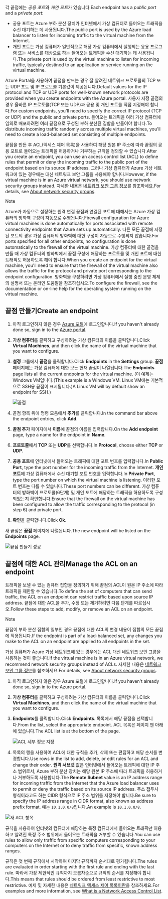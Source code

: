 
<span data-ttu-id="3ec67-101">각 끝점에는 *공용 포트*와 *개인 포트*가 있습니다.</span><span class="sxs-lookup"><span data-stu-id="3ec67-101">Each endpoint has a *public port* and a *private port*:</span></span>

* <span data-ttu-id="3ec67-102">공용 포트는 Azure 부하 분산 장치가 인터넷에서 가상 컴퓨터로 들어오는 트래픽을 수신 대기하는 데 사용됩니다.</span><span class="sxs-lookup"><span data-stu-id="3ec67-102">The public port is used by the Azure load balancer to listen for incoming traffic to the virtual machine from the Internet.</span></span>
* <span data-ttu-id="3ec67-103">개인 포트는 가상 컴퓨터가 일반적으로 해당 가상 컴퓨터에서 실행되는 응용 프로그램 또는 서비스를 대상으로 하는 들어오는 트래픽을 수신 대기하는 데 사용됩니다.</span><span class="sxs-lookup"><span data-stu-id="3ec67-103">The private port is used by the virtual machine to listen for incoming traffic, typically destined to an application or service running on the virtual machine.</span></span>

<span data-ttu-id="3ec67-104">Azure Portal을 사용하여 끝점을 만드는 경우 잘 알려진 네트워크 프로토콜의 TCP 또는 UDP 포트 및 IP 프로토콜 기본값이 제공됩니다.</span><span class="sxs-lookup"><span data-stu-id="3ec67-104">Default values for the IP protocol and TCP or UDP ports for well-known network protocols are provided when you create endpoints with the Azure portal.</span></span> <span data-ttu-id="3ec67-105">사용자 지정 끝점의 경우 올바른 IP 프로토콜(TCP 또는 UDP)과 공용 및 개인 포트를 직접 지정해야 합니다.</span><span class="sxs-lookup"><span data-stu-id="3ec67-105">For custom endpoints, you'll need to specify the correct IP protocol (TCP or UDP) and the public and private ports.</span></span> <span data-ttu-id="3ec67-106">들어오는 트래픽을 여러 가상 컴퓨터에 임의로 배포하려면 여러 끝점으로 구성된 부하 분산된 집합을 만들어야 합니다.</span><span class="sxs-lookup"><span data-stu-id="3ec67-106">To distribute incoming traffic randomly across multiple virtual machines, you'll need to create a load-balanced set consisting of multiple endpoints.</span></span>

<span data-ttu-id="3ec67-107">끝점을 만든 후 ACL(액세스 제어 목록)을 사용하여 해당 원본 IP 주소에 따라 끝점의 공용 포트로 들어오는 트래픽을 허용하거나 거부하는 규칙을 정의할 수 있습니다.</span><span class="sxs-lookup"><span data-stu-id="3ec67-107">After you create an endpoint, you can use an access control list (ACL) to define rules that permit or deny the incoming traffic to the public port of the endpoint based on its source IP address.</span></span> <span data-ttu-id="3ec67-108">그러나 가상 컴퓨터가 Azure 가상 네트워크에 있는 경우에는 대신 네트워크 보안 그룹을 사용해야 합니다.</span><span class="sxs-lookup"><span data-stu-id="3ec67-108">However, if the virtual machine is in an Azure virtual network, you should use network security groups instead.</span></span> <span data-ttu-id="3ec67-109">자세한 내용은 [네트워크 보안 그룹 정보](../articles/virtual-network/virtual-networks-nsg.md)를 참조하세요.</span><span class="sxs-lookup"><span data-stu-id="3ec67-109">For details, see [About network security groups](../articles/virtual-network/virtual-networks-nsg.md).</span></span>

> [!NOTE]
> <span data-ttu-id="3ec67-110">Azure가 자동으로 설정하는 원격 연결 끝점과 연결된 포트에 대해서는 Azure 가상 컴퓨터의 방화벽 구성이 자동으로 수행됩니다.</span><span class="sxs-lookup"><span data-stu-id="3ec67-110">Firewall configuration for Azure virtual machines is done automatically for ports associated with remote connectivity endpoints that Azure sets up automatically.</span></span> <span data-ttu-id="3ec67-111">다른 모든 끝점에 지정된 포트의 경우 가상 컴퓨터의 방화벽에 대한 구성이 자동으로 수행되지 않습니다.</span><span class="sxs-lookup"><span data-stu-id="3ec67-111">For ports specified for all other endpoints, no configuration is done automatically to the firewall of the virtual machine.</span></span> <span data-ttu-id="3ec67-112">가상 컴퓨터에 대한 끝점을 만들 때 가상 컴퓨터의 방화벽에서 끝점 구성에 해당하는 프로토콜 및 개인 포트에 대한 트래픽도 허용하도록 해야 합니다.</span><span class="sxs-lookup"><span data-stu-id="3ec67-112">When you create an endpoint for the virtual machine, you'll need to ensure that the firewall of the virtual machine also allows the traffic for the protocol and private port corresponding to the endpoint configuration.</span></span> <span data-ttu-id="3ec67-113">방화벽을 구성하려면 가상 컴퓨터에서 실행 중인 운영 체제의 설명서 또는 온라인 도움말을 참조하십시오.</span><span class="sxs-lookup"><span data-stu-id="3ec67-113">To configure the firewall, see the documentation or on-line help for the operating system running on the virtual machine.</span></span>
>
>

## <a name="create-an-endpoint"></a><span data-ttu-id="3ec67-114">끝점 만들기</span><span class="sxs-lookup"><span data-stu-id="3ec67-114">Create an endpoint</span></span>
1. <span data-ttu-id="3ec67-115">아직 로그인하지 않은 경우 [Azure 포털](https://portal.azure.com)에 로그인합니다.</span><span class="sxs-lookup"><span data-stu-id="3ec67-115">If you haven't already done so, sign in to the [Azure portal](https://portal.azure.com).</span></span>
2. <span data-ttu-id="3ec67-116">**가상 컴퓨터**를 클릭하고 구성하려는 가상 컴퓨터의 이름을 클릭합니다.</span><span class="sxs-lookup"><span data-stu-id="3ec67-116">Click **Virtual Machines**, and then click the name of the virtual machine that you want to configure.</span></span>
3. <span data-ttu-id="3ec67-117">**설정** 그룹에서 **끝점**을 클릭합니다.</span><span class="sxs-lookup"><span data-stu-id="3ec67-117">Click **Endpoints** in the **Settings** group.</span></span> <span data-ttu-id="3ec67-118">**끝점** 페이지에는 가상 컴퓨터에 대한 모든 현재 끝점이 나열됩니다.</span><span class="sxs-lookup"><span data-stu-id="3ec67-118">The **Endpoints** page lists all the current endpoints for the virtual machine.</span></span> <span data-ttu-id="3ec67-119">(이 예제는 Windows VM입니다.</span><span class="sxs-lookup"><span data-stu-id="3ec67-119">(This example is a Windows VM.</span></span> <span data-ttu-id="3ec67-120">Linux VM에는 기본적으로 SSH용 끝점이 표시됩니다.)</span><span class="sxs-lookup"><span data-stu-id="3ec67-120">A Linux VM will by default show an endpoint for SSH.)</span></span>

   <!-- ![Endpoints](./media/virtual-machines-common-classic-setup-endpoints/endpointswindows.png) -->
   ![끝점](./media/virtual-machines-common-classic-setup-endpoints/endpointsblade.png)

4. <span data-ttu-id="3ec67-122">끝점 항목 위에 명령 모음에서 **추가**를 클릭합니다.</span><span class="sxs-lookup"><span data-stu-id="3ec67-122">In the command bar above the endpoint entries, click **Add**.</span></span>
5. <span data-ttu-id="3ec67-123">**끝점 추가** 페이지에서 **이름**에 끝점의 이름을 입력합니다.</span><span class="sxs-lookup"><span data-stu-id="3ec67-123">On the **Add endpoint** page, type a name for the endpoint in **Name**.</span></span>
6. <span data-ttu-id="3ec67-124">**프로토콜**에서 **TCP** 또는 **UDP**를 선택합니다.</span><span class="sxs-lookup"><span data-stu-id="3ec67-124">In **Protocol**, choose either **TCP** or **UDP**.</span></span>
7. <span data-ttu-id="3ec67-125">**공용 포트**에 인터넷에서 들어오는 트래픽에 대한 포트 번호를 입력합니다.</span><span class="sxs-lookup"><span data-stu-id="3ec67-125">In **Public Port**, type the port number for the incoming traffic from the Internet.</span></span> <span data-ttu-id="3ec67-126">**개인 포트**에 가상 컴퓨터에서 수신 대기할 포트 번호를 입력합니다.</span><span class="sxs-lookup"><span data-stu-id="3ec67-126">In **Private Port**, type the port number on which the virtual machine is listening.</span></span> <span data-ttu-id="3ec67-127">이러한 포트 번호는 다를 수 있습니다.</span><span class="sxs-lookup"><span data-stu-id="3ec67-127">These port numbers can be different.</span></span> <span data-ttu-id="3ec67-128">가상 컴퓨터의 방화벽이 프로토콜(6단계) 및 개인 포트에 해당하는 트래픽을 허용하도록 구성되었는지 확인합니다.</span><span class="sxs-lookup"><span data-stu-id="3ec67-128">Ensure that the firewall on the virtual machine has been configured to allow the traffic corresponding to the protocol (in step 6) and private port.</span></span>
10. <span data-ttu-id="3ec67-129">**확인**을 클릭합니다.</span><span class="sxs-lookup"><span data-stu-id="3ec67-129">Click **Ok**.</span></span>

<span data-ttu-id="3ec67-130">새 끝점은 **끝점** 페이지에 나열됩니다.</span><span class="sxs-lookup"><span data-stu-id="3ec67-130">The new endpoint will be listed on the **Endpoints** page.</span></span>

![끝점 만들기 성공](./media/virtual-machines-common-classic-setup-endpoints/endpointcreated.png)

## <a name="manage-the-acl-on-an-endpoint"></a><span data-ttu-id="3ec67-132">끝점에 대한 ACL 관리</span><span class="sxs-lookup"><span data-stu-id="3ec67-132">Manage the ACL on an endpoint</span></span>
<span data-ttu-id="3ec67-133">트래픽을 보낼 수 있는 컴퓨터 집합을 정의하기 위해 끝점의 ACL이 원본 IP 주소에 따라 트래픽을 제한할 수 있습니다.</span><span class="sxs-lookup"><span data-stu-id="3ec67-133">To define the set of computers that can send traffic, the ACL on an endpoint can restrict traffic based upon source IP address.</span></span> <span data-ttu-id="3ec67-134">끝점에 대한 ACL을 추가, 수정 또는 제거하려면 다음 단계를 따르십시오.</span><span class="sxs-lookup"><span data-stu-id="3ec67-134">Follow these steps to add, modify, or remove an ACL on an endpoint.</span></span>

> [!NOTE]
> <span data-ttu-id="3ec67-135">끝점이 부하 분산 집합의 일부인 경우 끝점에 대한 ACL의 변경 내용이 집합의 모든 끝점에 적용됩니다.</span><span class="sxs-lookup"><span data-stu-id="3ec67-135">If the endpoint is part of a load-balanced set, any changes you make to the ACL on an endpoint are applied to all endpoints in the set.</span></span>
>
>

<span data-ttu-id="3ec67-136">가상 컴퓨터가 Azure 가상 네트워크에 있는 경우에는 ACL 대신 네트워크 보안 그룹을 사용하는 것이 좋습니다.</span><span class="sxs-lookup"><span data-stu-id="3ec67-136">If the virtual machine is in an Azure virtual network, we recommend network security groups instead of ACLs.</span></span> <span data-ttu-id="3ec67-137">자세한 내용은 [네트워크 보안 그룹 정보](../articles/virtual-network/virtual-networks-nsg.md)를 참조하세요.</span><span class="sxs-lookup"><span data-stu-id="3ec67-137">For details, see [About network security groups](../articles/virtual-network/virtual-networks-nsg.md).</span></span>

1. <span data-ttu-id="3ec67-138">아직 로그인하지 않은 경우 Azure 포털에 로그인합니다.</span><span class="sxs-lookup"><span data-stu-id="3ec67-138">If you haven't already done so, sign in to the Azure portal.</span></span>
2. <span data-ttu-id="3ec67-139">**가상 컴퓨터**를 클릭하고 구성하려는 가상 컴퓨터의 이름을 클릭합니다.</span><span class="sxs-lookup"><span data-stu-id="3ec67-139">Click **Virtual Machines**, and then click the name of the virtual machine that you want to configure.</span></span>
3. <span data-ttu-id="3ec67-140">**Endpoints**를 클릭합니다.</span><span class="sxs-lookup"><span data-stu-id="3ec67-140">Click **Endpoints**.</span></span> <span data-ttu-id="3ec67-141">목록에서 해당 끝점을 선택합니다.</span><span class="sxs-lookup"><span data-stu-id="3ec67-141">From the list, select the appropriate endpoint.</span></span> <span data-ttu-id="3ec67-142">ACL 목록은 페이지 맨 아래에 있습니다.</span><span class="sxs-lookup"><span data-stu-id="3ec67-142">The ACL list is at the bottom of the page.</span></span>

   ![ACL 세부 정보 지정](./media/virtual-machines-common-classic-setup-endpoints/aclpreentry.png)

4. <span data-ttu-id="3ec67-144">목록의 행을 사용하여 ACL에 대한 규칙을 추가, 삭제 또는 편집하고 해당 순서를 변경합니다.</span><span class="sxs-lookup"><span data-stu-id="3ec67-144">Use rows in the list to add, delete, or edit rules for an ACL and change their order.</span></span> <span data-ttu-id="3ec67-145">**원격 서브넷** 값은 인터넷에서 들어오는 트래픽에 대한 IP 주소 범위로서, Azure 부하 분산 장치는 해당 원본 IP 주소에 따라 트래픽을 허용하거나 거부하도록 사용합니다.</span><span class="sxs-lookup"><span data-stu-id="3ec67-145">The **Remote Subnet** value is an IP address range for incoming traffic from the Internet that the Azure load balancer uses to permit or deny the traffic based on its source IP address.</span></span> <span data-ttu-id="3ec67-146">주소 접두사 형식이라고도 하는 CIDR 형식으로 IP 주소 범위를 지정해야 합니다.</span><span class="sxs-lookup"><span data-stu-id="3ec67-146">Be sure to specify the IP address range in CIDR format, also known as address prefix format.</span></span> <span data-ttu-id="3ec67-147">예는 `10.1.0.0/8`입니다.</span><span class="sxs-lookup"><span data-stu-id="3ec67-147">An example is `10.1.0.0/8`.</span></span>

 ![새 ACL 항목](./media/virtual-machines-common-classic-setup-endpoints/newaclentry.png)


<span data-ttu-id="3ec67-149">규칙을 사용하여 인터넷의 컴퓨터에 해당하는 특정 컴퓨터에서 들어오는 트래픽만 허용하고 알려진 특정 주소 범위에서 들어오는 트래픽을 거부할 수 있습니다.</span><span class="sxs-lookup"><span data-stu-id="3ec67-149">You can use rules to allow only traffic from specific computers corresponding to your computers on the Internet or to deny traffic from specific, known address ranges.</span></span>

<span data-ttu-id="3ec67-150">규칙은 첫 번째 규칙에서 시작하여 마지막 규칙까지 순서대로 평가됩니다.</span><span class="sxs-lookup"><span data-stu-id="3ec67-150">The rules are evaluated in order starting with the first rule and ending with the last rule.</span></span> <span data-ttu-id="3ec67-151">따라서 가장 제한적인 규칙까지 오름차순으로 규칙의 순서를 지정해야 합니다.</span><span class="sxs-lookup"><span data-stu-id="3ec67-151">This means that rules should be ordered from least restrictive to most restrictive.</span></span> <span data-ttu-id="3ec67-152">예제 및 자세한 내용은 [네트워크 액세스 제어 목록이란](../articles/virtual-network/virtual-networks-acl.md)을 참조하세요.</span><span class="sxs-lookup"><span data-stu-id="3ec67-152">For examples and more information, see [What is a Network Access Control List](../articles/virtual-network/virtual-networks-acl.md).</span></span>
